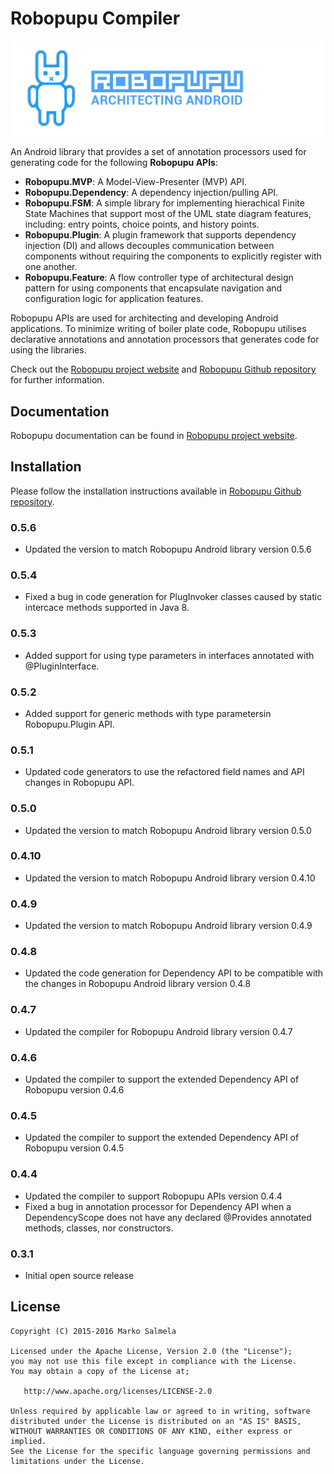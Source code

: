 # Robopupu Compiler

<img src="https://github.com/Fuusio/Robopupu/blob/gh-pages/images/robopupu_header_image.png" alt="Robopupu mascot"/>

An Android library that provides a set of annotation processors used for generating code for the following **Robopupu APIs**:

* **Robopupu.MVP**: A Model-View-Presenter (MVP) API.
* **Robopupu.Dependency**: A dependency injection/pulling API.
* **Robopupu.FSM**: A simple library for implementing hierachical Finite State Machines that support most of the UML state diagram features, including: entry points, choice points, and history points.
* **Robopupu.Plugin**: A plugin framework that supports dependency injection (DI) and allows decouples communication between components without requiring the components to explicitly register with one another.
* **Robopupu.Feature**: A flow controller type of architectural design pattern for using components that encapsulate navigation and configuration logic for application features.

Robopupu APIs are used for architecting and developing Android applications. To minimize writing of boiler plate code, Robopupu utilises declarative annotations and annotation processors that generates code for using the libraries.

Check out the [Robopupu project website](http://robopupu.com/) and [Robopupu Github repository](https://github.com/Fuusio/Robopupu) for further information.

## Documentation
Robopupu documentation can be found in [Robopupu project website](http://robopupu.com/). 

## Installation
Please follow the installation instructions available in [Robopupu Github repository](https://github.com/Fuusio/Robopupu).

### 0.5.6
* Updated the version to match Robopupu Android library version 0.5.6

### 0.5.4
* Fixed a bug in code generation for PlugInvoker classes caused by static intercace methods supported in Java 8.

### 0.5.3
* Added support for using type parameters in interfaces annotated with @PluginInterface.

### 0.5.2
* Added support for generic methods with type parametersin Robopupu.Plugin API.
 
### 0.5.1
* Updated code generators to use the refactored field names and API changes in Robopupu API.

### 0.5.0
* Updated the version to match Robopupu Android library version 0.5.0

### 0.4.10
* Updated the version to match Robopupu Android library version 0.4.10

### 0.4.9
* Updated the version to match Robopupu Android library version 0.4.9
 
### 0.4.8
* Updated the code generation for Dependency API to be compatible with the changes in Robopupu Android library version 0.4.8
 
### 0.4.7
* Updated the compiler for Robopupu Android library version 0.4.7
 
### 0.4.6
* Updated the compiler to support the extended Dependency API of Robopupu version 0.4.6
 
### 0.4.5
* Updated the compiler to support the extended Dependency API of Robopupu version 0.4.5

### 0.4.4
* Updated the compiler to support Robopupu APIs version 0.4.4
* Fixed a bug in annotation processor for Dependency API when a DependencyScope does not have any declared @Provides annotated methods, classes, nor constructors.

### 0.3.1
* Initial open source release

## License
```
Copyright (C) 2015-2016 Marko Salmela

Licensed under the Apache License, Version 2.0 (the "License");
you may not use this file except in compliance with the License.
You may obtain a copy of the License at;

   http://www.apache.org/licenses/LICENSE-2.0

Unless required by applicable law or agreed to in writing, software
distributed under the License is distributed on an "AS IS" BASIS,
WITHOUT WARRANTIES OR CONDITIONS OF ANY KIND, either express or implied.
See the License for the specific language governing permissions and
limitations under the License.
```
